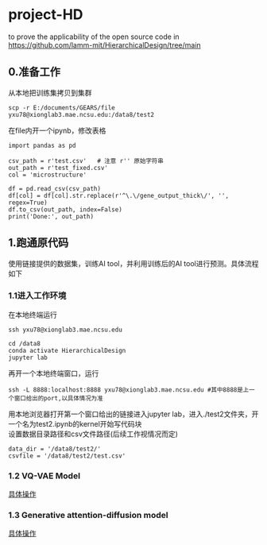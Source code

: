 # project-HD
to prove the applicability of the open source code in https://github.com/lamm-mit/HierarchicalDesign/tree/main
## 0.准备工作
从本地把训练集拷贝到集群
```
scp -r E:/documents/GEARS/file yxu78@xionglab3.mae.ncsu.edu:/data8/test2
```
在file内开一个ipynb，修改表格
```
import pandas as pd

csv_path = r'test.csv'   # 注意 r'' 原始字符串
out_path = r'test_fixed.csv'
col = 'microstructure'

df = pd.read_csv(csv_path)
df[col] = df[col].str.replace(r'^\.\/gene_output_thick\/', '', regex=True)
df.to_csv(out_path, index=False)
print('Done:', out_path)
```
## 1.跑通原代码
使用链接提供的数据集，训练AI tool，并利用训练后的AI tool进行预测。具体流程如下  
### 1.1进入工作环境
在本地终端运行
```
ssh yxu78@xionglab3.mae.ncsu.edu
```
```
cd /data8
conda activate HierarchicalDesign
jupyter lab
```
再开一个本地终端窗口，运行
```
ssh -L 8888:localhost:8888 yxu78@xionglab3.mae.ncsu.edu #其中8888是上一个窗口给出的port,以具体情况为准
```
用本地浏览器打开第一个窗口给出的链接进入jupyter lab，进入./test2文件夹，开一个名为test2.ipynb的kernel开始写代码块  
设置数据目录路径和csv文件路径(后续工作视情况而定)
```
data_dir = '/data8/test2/'
csvfile = '/data8/test2/test.csv'
```
### 1.2 VQ-VAE Model
[具体操作](./VQ-VAE.md)  

### 1.3 Generative attention-diffusion model
[具体操作](./Generative_attention-diffusion_model.md) 
